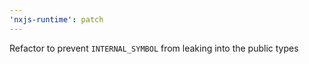 ```yaml
---
'nxjs-runtime': patch
---
```


Refactor to prevent `INTERNAL_SYMBOL` from leaking into the public types
